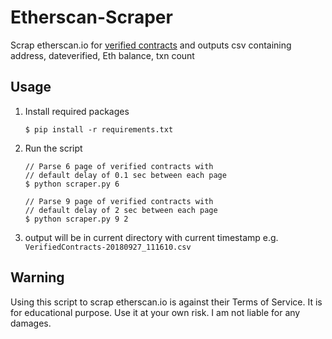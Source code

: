 # Etherscan-Scraper
Scrap etherscan.io for <a href=https://etherscan.io/contractsVerified>verified contracts</a> and outputs csv containing address, dateverified, Eth balance, txn count

## Usage

1. Install required packages

    ```
    $ pip install -r requirements.txt
    ```

2. Run the script

    ```
    // Parse 6 page of verified contracts with 
    // default delay of 0.1 sec between each page 
    $ python scraper.py 6
    ```
    
    ```
    // Parse 9 page of verified contracts with 
    // default delay of 2 sec between each page 
    $ python scraper.py 9 2
    ```

3. output will be in current directory with current timestamp e.g. `VerifiedContracts-20180927_111610.csv` 

## Warning 
Using this script to scrap etherscan.io is against their Terms of Service. It is for educational purpose. Use it at your own risk. I am not liable for any damages. 
